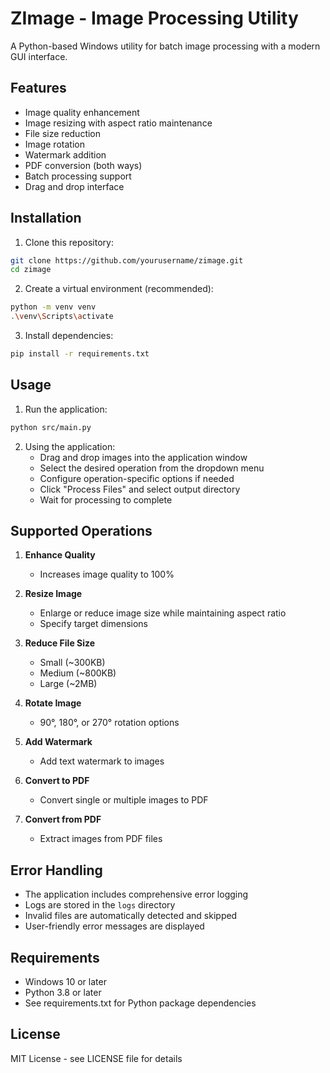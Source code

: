 # ZImage - Image Processing Utility

A Python-based Windows utility for batch image processing with a modern GUI interface.

## Features

- Image quality enhancement
- Image resizing with aspect ratio maintenance
- File size reduction
- Image rotation
- Watermark addition
- PDF conversion (both ways)
- Batch processing support
- Drag and drop interface

## Installation

1. Clone this repository:
```bash
git clone https://github.com/yourusername/zimage.git
cd zimage
```

2. Create a virtual environment (recommended):
```bash
python -m venv venv
.\venv\Scripts\activate
```

3. Install dependencies:
```bash
pip install -r requirements.txt
```

## Usage

1. Run the application:
```bash
python src/main.py
```

2. Using the application:
   - Drag and drop images into the application window
   - Select the desired operation from the dropdown menu
   - Configure operation-specific options if needed
   - Click "Process Files" and select output directory
   - Wait for processing to complete

## Supported Operations

1. **Enhance Quality**
   - Increases image quality to 100%

2. **Resize Image**
   - Enlarge or reduce image size while maintaining aspect ratio
   - Specify target dimensions

3. **Reduce File Size**
   - Small (~300KB)
   - Medium (~800KB)
   - Large (~2MB)

4. **Rotate Image**
   - 90°, 180°, or 270° rotation options

5. **Add Watermark**
   - Add text watermark to images

6. **Convert to PDF**
   - Convert single or multiple images to PDF

7. **Convert from PDF**
   - Extract images from PDF files

## Error Handling

- The application includes comprehensive error logging
- Logs are stored in the `logs` directory
- Invalid files are automatically detected and skipped
- User-friendly error messages are displayed

## Requirements

- Windows 10 or later
- Python 3.8 or later
- See requirements.txt for Python package dependencies

## License

MIT License - see LICENSE file for details 